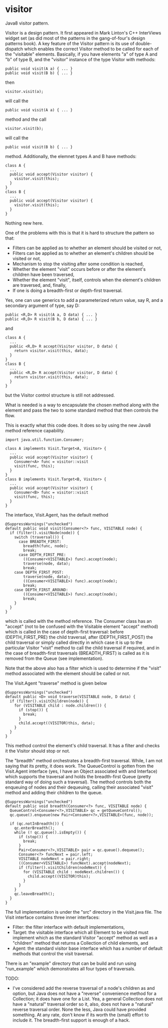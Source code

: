 visitor
=======

Java8 visitor pattern.

Visitor is a design pattern. It first appeared in Mark Linton's C++ InterViews widget set (as did most of the patterns in the gang-of-four's design patterns book). A key feature of the Visitor pattern is its use of double-dispatch which enables the correct Visitor method to be called for each of the "visitable" elements.
Basically, if you have elements "a" of type A and "b" of type B, and the "visitor" instance of the type Visitor with methods:
    
    public void visit(A a) { ... }
    public void visit(B b) { ... }

then 

    visitor.visit(a);

will call the 

    public void visit(A a) { ... }

method and the call

    visitor.visit(b);

will call the 

    public void visit(B b) { ... }

method. Additionally, the elemnet types A and B have methods:

    class A {
      ...
      public void accept(Visitor visitor) {
        visitor.visit(this);
      }
    }
    class B {
      ...
      public void accept(Visitor visitor) {
        visitor.visit(this);
      }
    }

Nothing new here.

One of the problems with this is that it is hard to structure the pattern so that:

*  Filters can be applied as to whether an element should be visited or not,
*  Filters can be applied as to whether an element's children should be visited or not,
*  Mechanism to stop the visiting after some condition is reached,
*  Whether the element "visit" occurs before or after the element's children have been traversed,
*  Whether the element "visit", itself, controls when the element's children are traversed, and, finally,
*  If one is doing a breadth-first or depth-first traversal.

Yes, one can use generics to add a parameterized return value, say R, and a secondary argument of type, say D:

    public <R,D> R visit(A a, D data) { ... }
    public <R,D> R visit(B b, D data) { ... }

and

    class A {
      ...
      public <R,D> R accept(Visitor visitor, D data) {
        return visitor.visit(this, data);
      }
    }
    class B {
      ...
      public <R,D> R accept(Visitor visitor, D data) { 
        return visitor.visit(this, data);
      }
    }

but the Visitor control structure is still not addressed.

What is needed is a way to encapsulate the chosen method along with the element and pass the two to some standard method that then controls the flow.

This is exactly what this code does. It does so by using the new Java8 method
reference capability.


    import java.util.function.Consumer;

    class A implements Visit.Target<A, Visitor> {
      ...
      public void accept(Visitor visitor) {
        Consumer<A> func = visitor::visit
        visit(func, this);
      }
    }
    class B implements Visit.Target<B, Visitor> {
      ...
      public void accept(Visitor visitor) {
        Consumer<B> func = visitor::visit
        visit(func, this);
      }
    }

The interface, Visit.Agent, has the default method

    @SuppressWarnings("unchecked")
    default public void visit(Consumer<?> func, VISITABLE node) {
      if (filter().visitNode(node)) {
        switch (traversal()) {
          case BREADTH_FIRST:
            breadth(func, node);
            break;
          case DEPTH_FIRST_PRE:
            ((Consumer<VISITABLE>) func).accept(node);
            traverse(node, data);
            break;
        case DEPTH_FIRST_POST:
            traverse(node, data);
            ((Consumer<VISITABLE>) func).accept(node);
            break;
        case DEPTH_FIRST_AROUND:
            ((Consumer<VISITABLE>) func).accept(node);
            break;
        }
      }
    }

which is called with the method reference. The Consumer class has an "accept" (not to be confused with the Visitable element "accept" method) which is called in the case of depth-first traversal: before (DEPTH_FIRST_PRE) the child traversal, after (DEPTH_FIRST_POST) the child traversal or simply called directly in which case it is up to the particular Visitor "visit" method to call the child traversal if required, and in the case of breadth-first traversals (BREADTH_FIRST) is called as it is removed from the Queue (see implementation).

Note that the above also has a filter which is used to determine if the "visit" method associated with the element should be called or not.

The Visit.Agent "traverse" method is given below

    @SuppressWarnings("unchecked")
    default public <D> void traverse(VISITABLE node, D data) {
      if (filter().visitChildren(node)) {
        for (VISITABLE child : node.children()) {
          if (stop()) {
            break;
          }
          child.accept((VISITOR)this, data);
        }
      }
    }

This method control the element's child traversal. It has a filter and
checks it the Visitor should stop or not.

The "breadth" method orchestrates a breadth-first traversal. While, I am not saying that its pretty, it does work. The QueueControl is gotten from the Visit.Agent interface (yes, I have an Object associated with and Interface) which supports the traversal and holds the breadth-first Queue (pretty standard way of doing such a traversal). The method controls both the enqueuing of nodes and their dequeuing, calling their associated "visit" method and adding their children to the queue.

    @SuppressWarnings("unchecked")
    default public void breadth(Consumer<?> func, VISITABLE node) {
      QueueControl<Consumer<?>,VISITABLE> qc = getQueueControl();
      qc.queue().enqueue(new Pair<Consumer<?>,VISITABLE>(func, node));

      if (qc.notInBreadth()) {
        qc.enterBreadth();
        while (! qc.queue().isEmpty()) {
          if (stop()) {
            break;
          }
          Pair<Consumer<?>,VISITABLE> pair = qc.queue().dequeue();
          Consumer<?> funcNext = pair.left;
          VISITABLE nodeNext = pair.right;
          ((Consumer<VISITABLE>) funcNext).accept(nodeNext);
          if (filter().visitChildren(nodeNext)) {
            for (VISITABLE child : nodeNext.children()) {
              child.accept((VISITOR)this);
            }
          }
        }
        qc.leaveBreadth();
      }
    }

The full implementation is under the "src" directory in the Visit.java file. The Visit interface contains three inner interfaces: 

* Filter: the filter interface with default implementations,
* Target: the visitable interface which all Element to be visited must implement which as the standard Visitor "accept" method as well as a "children" method that returns a Collection of child elements, and
* Agent: the standard visitor base interface which has a number of default methods that control the visit traversal.

There is an "example" directory that can be build and run using "run_example" which demonstrates all four types of traversals.

TODO: 

  * I've considered add the reverse traversal of a node's children as and option, but Java does not have a "reverse" convenience method for a Collection; it does have one for a List. Yea, a general Collection does not have a "natural" traversal order so it, also, does not have a "natural" reverse traversal order. None the less, Java could have provided something. At any rate, don't know if its worth the (small) effort to include it. The breadth-first support is enough of a hack.

